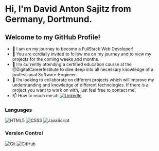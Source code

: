 # Hi, I'm David Anton Sajitz from Germany, Dortmund.
## Welcome to my GitHub Profile!

- 👋 I am on my journey to become a FullStack Web Developer!
- 👀 You are cordially invited to follow me on my journey and to view my projects for the coming weeks and months.
- 🌱 I’m currently attending a certified education course at the @DigitalCareerInstitute to dive deep into all necessary knowledge of a professional Software-Engineer.
- 💞️ I’m looking to collaborate on different projects which will improve my understanding and knowledge of different technologies. If there is a project you want to work on with, just feel free to contact me!
- 📫 How to reach me at:
[![LinkedIn](https://img.shields.io/badge/linkedin-%230077B5.svg?style=for-the-badge&logo=linkedin&logoColor=white)](https://www.linkedin.com/in/david-sajitz-748b831a4)

### Languages
![HTML5](https://img.shields.io/badge/HTML5%20-%23E34F26.svg?style=for-the-badge&logo=html5&logoColor=white)
![CSS3](https://img.shields.io/badge/CSS%20-%231572B6.svg?style=for-the-badge&logo=css3&logoColor=white)
![JavaScript](https://img.shields.io/badge/JavaScript%20-%23F7DF1E.svg?style=for-the-badge&logo=javascript&logoColor=black)

### Version Control
![Git](https://img.shields.io/badge/git-%23F05033.svg?style=for-the-badge&logo=git&logoColor=white)
![GitHub](https://img.shields.io/badge/github-%23121011.svg?style=for-the-badge&logo=github&logoColor=white)

<!---
Dasajton/Dasajton is a ✨ special ✨ repository because its `README.md` (this file) appears on your GitHub profile.
You can click the Preview link to take a look at your changes.
--->
